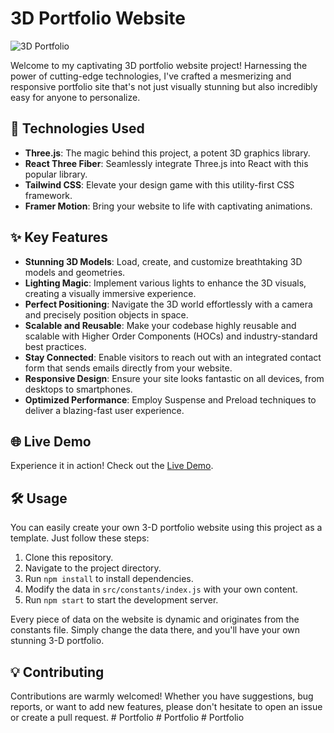 # 3D Portfolio Website

![3D Portfolio](https://github.com/shridharrai/3D-Portfolio/assets/50835817/78d803d6-aaaf-492c-bf2a-30881e32bcf0)

Welcome to my captivating 3D portfolio website project! Harnessing the power of cutting-edge technologies, I've crafted a mesmerizing and responsive portfolio site that's not just visually stunning but also incredibly easy for anyone to personalize.

## 🚀 Technologies Used
- **Three.js**: The magic behind this project, a potent 3D graphics library.
- **React Three Fiber**: Seamlessly integrate Three.js into React with this popular library.
- **Tailwind CSS**: Elevate your design game with this utility-first CSS framework.
- **Framer Motion**: Bring your website to life with captivating animations.

## ✨ Key Features
- **Stunning 3D Models**: Load, create, and customize breathtaking 3D models and geometries.
- **Lighting Magic**: Implement various lights to enhance the 3D visuals, creating a visually immersive experience.
- **Perfect Positioning**: Navigate the 3D world effortlessly with a camera and precisely position objects in space.
- **Scalable and Reusable**: Make your codebase highly reusable and scalable with Higher Order Components (HOCs) and industry-standard best practices.
- **Stay Connected**: Enable visitors to reach out with an integrated contact form that sends emails directly from your website.
- **Responsive Design**: Ensure your site looks fantastic on all devices, from desktops to smartphones.
- **Optimized Performance**: Employ Suspense and Preload techniques to deliver a blazing-fast user experience.

## 🌐 Live Demo
Experience it in action! Check out the <a href="https://shridharportfolio.netlify.app/" target="_blank">Live Demo</a>.


## 🛠️ Usage
You can easily create your own 3-D portfolio website using this project as a template. Just follow these steps:
1. Clone this repository.
2. Navigate to the project directory.
3. Run `npm install` to install dependencies.
4. Modify the data in `src/constants/index.js` with your own content.
5. Run `npm start` to start the development server.

Every piece of data on the website is dynamic and originates from the constants file. Simply change the data there, and you'll have your own stunning 3-D portfolio.

## 💡 Contributing
Contributions are warmly welcomed! Whether you have suggestions, bug reports, or want to add new features, please don't hesitate to open an issue or create a pull request.
#   P o r t f o l i o  
 #   P o r t f o l i o  
 #   P o r t f o l i o  
 